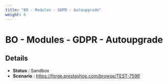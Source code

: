 ```yaml
---
title: "BO - Modules - GDPR - Autoupgrade"
weight: 6
---
```


# BO - Modules - GDPR - Autoupgrade
## Details
* **Status** : Sandbox
* **Scenario** : https://forge.prestashop.com/browse/TEST-7596

